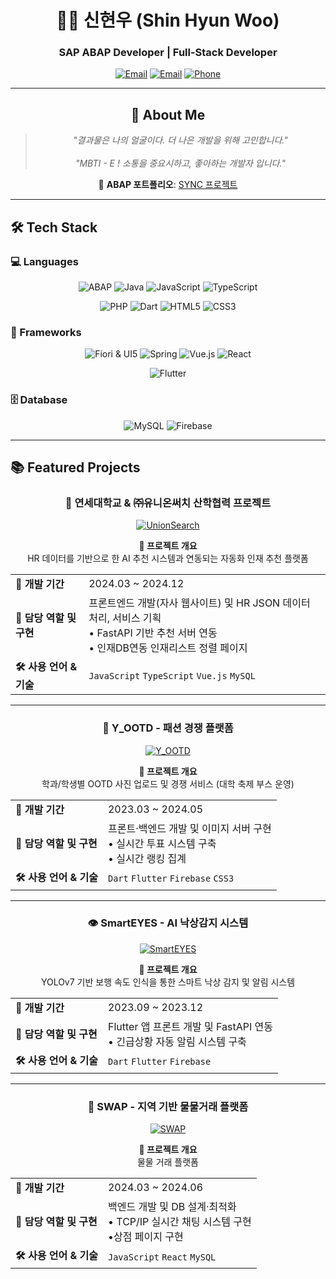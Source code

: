 <div align="center">

# 👨‍💻 신현우 (Shin Hyun Woo)
### SAP ABAP Developer | Full-Stack Developer

[![Email](https://img.shields.io/badge/Email-hws0807@yonsei.ac.kr-EA4335?style=for-the-badge&logo=gmail&logoColor=white)](mailto:hws0807@yonsei.ac.kr)
[![Email](https://img.shields.io/badge/Email-dkshin0807@gmail.com-EA4335?style=for-the-badge&logo=gmail&logoColor=white)](mailto:dkshin0807@gmail.com)
[![Phone](https://img.shields.io/badge/Phone-010--4665--2353-25D366?style=for-the-badge&logo=whatsapp&logoColor=white)](tel:010-4665-2353)

---

## 🌟 About Me
> *"결과물은 나의 얼굴이다. 더 나은 개발을 위해 고민합니다."*
> <br>
> <br>
> *"MBTI - E ! 소통을 중요시하고, 좋아하는 개발자 입니다."*

🔗 **ABAP 포트폴리오**: [SYNC 프로젝트](https://www.notion.so/SYNC-Projects-2294004e375480949a89cd585cb707f5)

</div>

---

## 🛠️ Tech Stack

### 💻 Languages
<div align="center">
  
![ABAP](https://img.shields.io/badge/ABAP-0FAAFF?style=for-the-badge&logo=sap&logoColor=white)
![Java](https://img.shields.io/badge/Java-007396?style=for-the-badge&logo=openjdk&logoColor=white)
![JavaScript](https://img.shields.io/badge/JavaScript-F7DF1E?style=for-the-badge&logo=javascript&logoColor=black)
![TypeScript](https://img.shields.io/badge/TypeScript-3178C6?style=for-the-badge&logo=typescript&logoColor=white)

![PHP](https://img.shields.io/badge/PHP-777BB4?style=for-the-badge&logo=php&logoColor=white)
![Dart](https://img.shields.io/badge/Dart-0175C2?style=for-the-badge&logo=dart&logoColor=white)
![HTML5](https://img.shields.io/badge/HTML5-E34F26?style=for-the-badge&logo=html5&logoColor=white)
![CSS3](https://img.shields.io/badge/CSS3-1572B6?style=for-the-badge&logo=css3&logoColor=white)

</div>

### 🚀 Frameworks
<div align="center">
  
![Fiori & UI5](https://img.shields.io/badge/Fiori%20&%20UI5-0FAAFF?style=for-the-badge&logo=sap&logoColor=white)
![Spring](https://img.shields.io/badge/Spring-6DB33F?style=for-the-badge&logo=spring&logoColor=white)
![Vue.js](https://img.shields.io/badge/Vue.js-4FC08D?style=for-the-badge&logo=vue.js&logoColor=white)
![React](https://img.shields.io/badge/React-61DAFB?style=for-the-badge&logo=react&logoColor=black)

![Flutter](https://img.shields.io/badge/Flutter-02569B?style=for-the-badge&logo=flutter&logoColor=white)


</div>

### 🗄️ Database
<div align="center">
  
![MySQL](https://img.shields.io/badge/MySQL-4479A1?style=for-the-badge&logo=mysql&logoColor=white)
![Firebase](https://img.shields.io/badge/Firebase-FFCA28?style=for-the-badge&logo=firebase&logoColor=black)
</div>

---

## 📚 Featured Projects
<div align="center">

### 🏢 연세대학교 & ㈜유니온써치 산학협력 프로젝트  
[![UnionSearch](https://github-readme-stats.vercel.app/api/pin/?username=alpkh&repo=unionsearch&theme=tokyonight&hide_border=true)](https://github.com/alpkh/unionsearch)

**🎯 프로젝트 개요**  
HR 데이터를 기반으로 한 AI 추천 시스템과 연동되는 자동화 인재 추천 플랫폼 

<table align="center">
  <tr>
    <td><strong>📅 개발 기간</strong></td>
    <td>2024.03 ~ 2024.12</td>
  </tr>
  <tr>
    <td><strong>👥 담당 역할 및 구현</strong></td>
    <td>프론트엔드 개발(자사 웹사이트) 및 HR JSON 데이터 처리, 서비스 기획<br>• FastAPI 기반 추천 서버 연동<br>• 인재DB연동 인재리스트 정렬 페이지</td>
  </tr>
  <tr>
    <td><strong>🛠 사용 언어 & 기술</strong></td>
    <td><code>JavaScript</code> <code>TypeScript</code> <code>Vue.js</code> <code>MySQL</code></td>
  </tr>
</table>

---

### 👗 Y_OOTD - 패션 경쟁 플랫폼  
[![Y_OOTD](https://github-readme-stats.vercel.app/api/pin/?username=alpkh&repo=y_ootd&theme=dracula&hide_border=true)](https://github.com/alpkh/y_ootd)

**🎯 프로젝트 개요**  
학과/학생별 OOTD 사진 업로드 및 경쟁 서비스 (대학 축제 부스 운영)

<table align="center">
  <tr>
    <td><strong>📅 개발 기간</strong></td>
    <td>2023.03 ~ 2024.05</td>
  </tr>
  <tr>
    <td><strong>👥 담당 역할 및 구현</strong></td>
    <td>프론트·백엔드 개발 및 이미지 서버 구현<br>• 실시간 투표 시스템 구축<br>• 실시간 랭킹 집계</td>
  </tr>
  <tr>
    <td><strong>🛠 사용 언어 & 기술</strong></td>
    <td><code>Dart</code> <code>Flutter</code> <code>Firebase</code> <code>CSS3</code></td>
  </tr>
</table>

---

### 👁️ SmartEYES - AI 낙상감지 시스템  
[![SmartEYES](https://github-readme-stats.vercel.app/api/pin/?username=alpkh&repo=smarteyes&theme=radical&hide_border=true)](https://github.com/alpkh/smarteyes)

**🎯 프로젝트 개요**  
YOLOv7 기반 보행 속도 인식을 통한 스마트 낙상 감지 및 알림 시스템

<table align="center">
  <tr>
    <td><strong>📅 개발 기간</strong></td>
    <td>2023.09 ~ 2023.12</td>
  </tr>
  <tr>
    <td><strong>👥 담당 역할 및 구현</strong></td>
    <td>Flutter 앱 프론트 개발 및 FastAPI 연동<br>• 긴급상황 자동 알림 시스템 구축</td>
  </tr>
  <tr>
    <td><strong>🛠 사용 언어 & 기술</strong></td>
    <td><code>Dart</code> <code>Flutter</code> <code>Firebase</code></td>
  </tr>
</table>

---

### 🔄 SWAP - 지역 기반 물물거래 플랫폼  
[![SWAP](https://github-readme-stats.vercel.app/api/pin/?username=alpkh&repo=swap&theme=merko&hide_border=true)](https://github.com/alpkh/swap)

**🎯 프로젝트 개요**  
물물 거래 플랫폼

<table align="center">
  <tr>
    <td><strong>📅 개발 기간</strong></td>
    <td>2024.03 ~ 2024.06</td>
  </tr>
  <tr>
    <td><strong>👥 담당 역할 및 구현</strong></td>
    <td>백엔드 개발 및 DB 설계·최적화<br>• TCP/IP 실시간 채팅 시스템 구현<br>•상점 페이지 구현</td>
  </tr>
  <tr>
    <td><strong>🛠 사용 언어 & 기술</strong></td>
    <td><code>JavaScript</code> <code>React</code> <code>MySQL</code></td>
  </tr>
</table>

</div>

